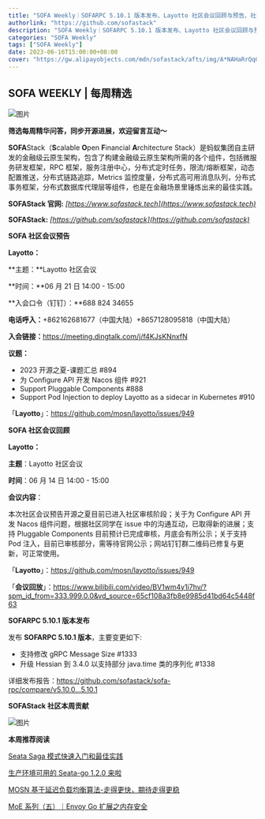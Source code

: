 ```yaml
---
title: "SOFA Weekly｜SOFARPC 5.10.1 版本发布、Layotto 社区会议回顾与预告、社区本周贡献"
authorlink: "https://github.com/sofastack"
description: "SOFA Weekly｜SOFARPC 5.10.1 版本发布、Layotto 社区会议回顾与预告、社区本周贡献"
categories: "SOFA Weekly"
tags: ["SOFA Weekly"]
date: 2023-06-16T15:00:00+08:00
cover: "https://gw.alipayobjects.com/mdn/sofastack/afts/img/A*NAHaRrQqGzAAAAAAAAAAAAAAARQnAQ"
---
```


## SOFA WEEKLY | 每周精选

![图片](https://p3-juejin.byteimg.com/tos-cn-i-k3u1fbpfcp/1e08fca65f7643c783d33f590bb41d5a~tplv-k3u1fbpfcp-zoom-1.image)

**筛选每周精华问答，同步开源进展，欢迎留言互动～**

**SOFA**Stack（**S**calable **O**pen **F**inancial **A**rchitecture Stack）是蚂蚁集团自主研发的金融级云原生架构，包含了构建金融级云原生架构所需的各个组件，包括微服务研发框架，RPC 框架，服务注册中心，分布式定时任务，限流/熔断框架，动态配置推送，分布式链路追踪，Metrics 监控度量，分布式高可用消息队列，分布式事务框架，分布式数据库代理层等组件，也是在金融场景里锤炼出来的最佳实践。

**SOFAStack 官网:** *[https://www.sofastack.tech](https://www.sofastack.tech)*

**SOFAStack:** *[https://github.com/sofastack](https://github.com/sofastack)*

**SOFA 社区会议预告** 

**Layotto：**

**主题：**Layotto 社区会议

**时间：**06 月 21 日 14:00 - 15:00

**入会口令（钉钉）：**688 824 34655

**电话呼入：**+862162681677（中国大陆）+8657128095818（中国大陆）

**入会链接：**<https://meeting.dingtalk.com/j/f4KJsKNnxfN>

**议题：**

- 2023 开源之夏-课题汇总 #894
- 为 Configure API 开发 Nacos 组件 #921
- Support Pluggable Components #888
- Support Pod Injection to deploy Layotto as a sidecar in Kubernetes #910

「**Layotto**」：<https://github.com/mosn/layotto/issues/949>

  **SOFA 社区会议回顾**  

**Layotto：**

**主题**：Layotto 社区会议

**时间**：06 月 14 日 14:00 - 15:00

**会议内容**：

本次社区会议预告开源之夏目前已进入社区审核阶段；关于为 Configure API 开发 Nacos 组件问题，根据社区同学在 issue 中的沟通互动，已取得新的进展；支持 Pluggable Components 目前预计已完成审核，月底会有所公示；关于支持 Pod 注入，目前已审核部分，需等待官网公示；网站钉钉群二维码已修复与更新，可正常使用。

「**Layotto**」：<https://github.com/mosn/layotto/issues/949>

「**会议回放**」：<https://www.bilibili.com/video/BV1wm4y1i7hv/?spm_id_from=333.999.0.0&vd_source=65cf108a3fb8e9985d41bd64c5448f63>

 **SOFARPC 5.10.1 版本发布** 

发布 **SOFARPC 5.10.1 版本**，主要变更如下:

- 支持修改 gRPC Message Size #1333
- 升级 Hessian 到 3.4.0 以支持部分 java.time 类的序列化 #1338

详细发布报告：<https://github.com/sofastack/sofa-rpc/compare/v5.10.0...5.10.1>

**SOFAStack 社区本周贡献**  

![图片](https://mmbiz.qpic.cn/sz_mmbiz_jpg/nibOZpaQKw08ldYvWlHopgtqGzQCTQBYjv841lDh7CGkaPNddibT4IbXXsfXlvRia9PIy2rWiaeV4ZBB6cQgEvSh5Q/640?wx_fmt=jpeg&wxfrom=5&wx_lazy=1&wx_co=1)

**本周推荐阅读** 

[Seata Saga 模式快速入门和最佳实践](https://mp.weixin.qq.com/s/cGi2wzCroMVHhPgvqASlBQ)

[生产环境可用的 Seata-go 1.2.0 来啦](https://mp.weixin.qq.com/s/T2GPFGNwseU2wLmwq8EdGw)

[MOSN 基于延迟负载均衡算法-走得更快，期待走得更稳](https://mp.weixin.qq.com/s/fmeCykwXXe9ptgspyzs-5w)

[MoE 系列（五）｜Envoy Go 扩展之内存安全](https://mp.weixin.qq.com/s/zAT1yFhE8IQX0Mb3ghs04Q)
